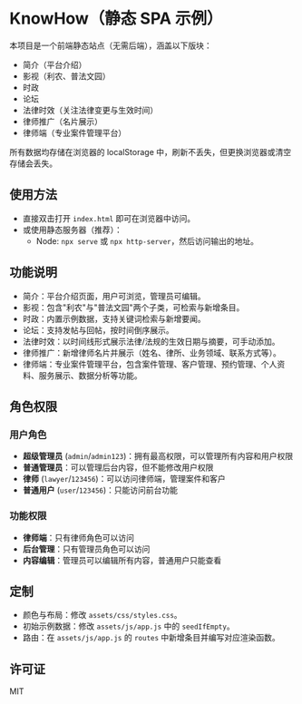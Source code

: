# KnowHow（静态 SPA 示例）

本项目是一个前端静态站点（无需后端），涵盖以下版块：

- 简介（平台介绍）
- 影视（利农、普法文园）
- 时政
- 论坛
- 法律时效（关注法律变更与生效时间）
- 律师推广（名片展示）
- 律师端（专业案件管理平台）

所有数据均存储在浏览器的 localStorage 中，刷新不丢失，但更换浏览器或清空存储会丢失。

## 使用方法

- 直接双击打开 `index.html` 即可在浏览器中访问。
- 或使用静态服务器（推荐）：
  - Node: `npx serve` 或 `npx http-server`，然后访问输出的地址。

## 功能说明

- 简介：平台介绍页面，用户可浏览，管理员可编辑。
- 影视：包含"利农"与"普法文园"两个子类，可检索与新增条目。
- 时政：内置示例数据，支持关键词检索与新增要闻。
- 论坛：支持发帖与回帖，按时间倒序展示。
- 法律时效：以时间线形式展示法律/法规的生效日期与摘要，可手动添加。
- 律师推广：新增律师名片并展示（姓名、律所、业务领域、联系方式等）。
- 律师端：专业案件管理平台，包含案件管理、客户管理、预约管理、个人资料、服务展示、数据分析等功能。

## 角色权限

### 用户角色
- **超级管理员** (`admin`/`admin123`)：拥有最高权限，可以管理所有内容和用户权限
- **普通管理员**：可以管理后台内容，但不能修改用户权限
- **律师** (`lawyer`/`123456`)：可以访问律师端，管理案件和客户
- **普通用户** (`user`/`123456`)：只能访问前台功能

### 功能权限
- **律师端**：只有律师角色可以访问
- **后台管理**：只有管理员角色可以访问
- **内容编辑**：管理员可以编辑所有内容，普通用户只能查看

## 定制

- 颜色与布局：修改 `assets/css/styles.css`。
- 初始示例数据：修改 `assets/js/app.js` 中的 `seedIfEmpty`。
- 路由：在 `assets/js/app.js` 的 `routes` 中新增条目并编写对应渲染函数。

## 许可证

MIT 
